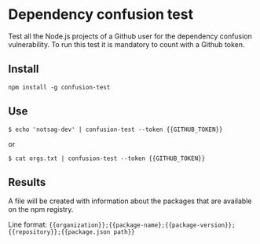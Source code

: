 # Dependency confusion test
Test all the Node.js projects of a Github user for the dependency confusion vulnerability. To run this test it is mandatory to count with a Github token.

## Install
```
npm install -g confusion-test
```

## Use
```
$ echo 'notsag-dev' | confusion-test --token {{GITHUB_TOKEN}}
```
or 
```
$ cat orgs.txt | confusion-test --token {{GITHUB_TOKEN}}
```

## Results
A file will be created with information about the packages that are available on the npm registry.

Line format: `{{organization}};{{package-name};{{package-version}};{{repository}};{{package.json path}}`
